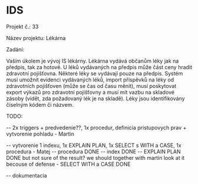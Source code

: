 # IDS

Projekt č.: 33

Název projektu: Lékárna

Zadání:

Vaším úkolem je vývoj IS lékárny. Lékárna vydává občanům léky jak na předpis, tak za hotové. U léků vydávaných na předpis může část ceny hradit zdravotní pojišťovna. Některé léky se vydávají pouze na předpis. Systém musí umožnit evidenci vydávaných léků, import příspěvků na léky od zdravotních pojišťoven (může se čas od času měnit), musí poskytovat export výkazů pro zdravotní pojišťovny a musí mít vazbu na skladové zásoby (vidět, zda požadovaný lék je na skladě). Léky jsou identifikovány číselným kódem či názvem.

TODO:

-- 2x triggers + predvedenie??, 1x procedur, definicia pristupovych prav + vytvorenie pohladu - Martin 

-- vytvorenie 1 indexu, 1x EXPLAIN PLAN, 1x SELECT s WITH a CASE, 1x procedura - Matej
    -- procedura            DONE 
    -- index                DONE
    -- EXPLAIN PLAN         DONE but not sure of the result? we should together with martin look at it becouse of defense
    - SELECT WITH a CASE    DONE

-- dokumentacia    
